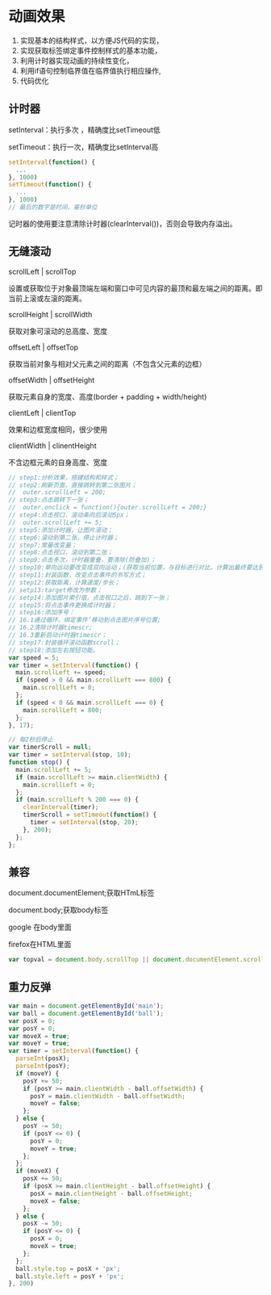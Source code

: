 # 动画效果

1. 实现基本的结构样式，以方便JS代码的实现，
2. 实现获取标签绑定事件控制样式的基本功能，
3. 利用计时器实现动画的持续性变化，
4. 利用if语句控制临界值在临界值执行相应操作,
5. 代码优化

## 计时器

setInterval：执行多次 ，精确度比setTimeout低

setTimeout：执行一次，精确度比setInterval高

```js
setInterval(function() {
  ...
}, 1000)
setTimeout(function() {
  ...
}, 1000)
// 最后的数字是时间，毫秒单位
```

记时器的使用要注意清除计时器(clearInterval())，否则会导致内存溢出。

## 无缝滚动

scrollLeft | scrollTop

设置或获取位于对象最顶端左端和窗口中可见内容的最顶和最左端之间的距离。即当前上滚或左滚的距离。

scrollHeight | scrollWidth

获取对象可滚动的总高度、宽度

offsetLeft | offsetTop

获取当前对象与相对父元素之间的距离（不包含父元素的边框）

offsetWidth | offsetHeight

获取元素自身的宽度、高度(border + padding + width/height)

clientLeft | clientTop

效果和边框宽度相同，很少使用

clientWidth | clinentHeight

不含边框元素的自身高度、宽度

```js
// step1:分析效果，搭建结构和样式；
// step2:刷新页面，直接跳转到第二张图片；
//  outer.scrollLeft = 200;
// step3:点击跳转下一张；
//  outer.onclick = function(){outer.scrollLeft = 200;}
// step4:点击视口，滚动条向后滚动5px；
//  outer.scrollLeft += 5;
// step5:添加计时器，让图片滚动；
// step6:滚动到第二张，停止计时器；
// step7:常量改变量；
// step8:点击视口，滚动到第二张；
// step9:点击多次，计时器重叠，要清除(防叠加)；
// step10:单向运动要改变成双向运动；(获取当前位置，与目标进行对比，计算出最终要达到的位置，让滚动条到该位置)；
// step11:封装函数，改变点击事件的书写方式；
// step12:获取距离，计算速度/步长；
// setp13:target修改为参数；
// setp14:添加图片索引值，点击视口之后，跳到下一张；
// step15:将点击事件更换成计时器；
// step16:添加序号：
// 16.1通过循环、绑定事件’移动到点击图片序号位置;
// 16.2清除计时器timescr;
// 16.3重新启动计时器timescr；
// step17:封装循环滚动函数scroll；
// step18:添加左右按钮功能。
var speed = 5;
var timer = setInterval(function() {
  main.scrollLeft += speed;
  if (speed > 0 && main.scrollLeft === 800) {
    main.scrollLeft = 0;
  };
  if (speed < 0 && main.scrollLeft === 0) {
    main.scrollLeft = 800;
  };
}, 17);

// 每2秒后停止
var timerScroll = null;
var timer = setInterval(stop, 10);
function stop() {
  main.scrollLeft += 5;
  if (main.scrollLeft >= main.clientWidth) {
    main.scrollLeft = 0;
  };
  if (main.scrollLeft % 200 === 0) {
    clearInterval(timer);
    timerScroll = setTimeout(function() {
      timer = setInterval(stop, 20);
    }, 200);
  };
};
```

## 兼容

document.documentElement;获取HTmL标签

document.body;获取body标签

google 在body里面

firefox在HTML里面

```js
var topval = document.body.scrollTop || document.documentElement.scrollTop;
```

## 重力反弹

```js
var main = document.getElementById('main');
var ball = document.getElementById('ball');
var posX = 0;
var posY = 0;
var moveX = true;
var moveY = true;
var timer = setInterval(function() {
  parseInt(posX);
  parseInt(posY);
  if (moveY) {
    posY += 50;
    if (posY >= main.clientWidth - ball.offsetWidth) {
      posY = main.clientWidth - ball.offsetWidth;
      moveY = false;
    };
  } else {
    posY -= 50;
    if (posY <= 0) {
      posY = 0;
      moveY = true;
    };
  };
  if (moveX) {
    posX += 50;
    if (posX >= main.clientHeight - ball.offsetHeight) {
      posX = main.clientHeight - ball.offsetHeight;
      moveX = false;
    };
  } else {
    posX -= 50;
    if (posY <= 0) {
      posX = 0;
      moveX = true;
    };
  };
  ball.style.top = posX + 'px';
  ball.style.left = posY + 'px';
}, 200)

```